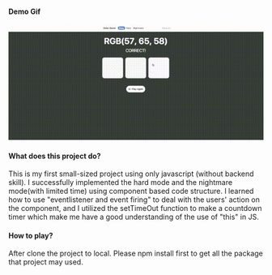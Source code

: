 #### Demo Gif
![](demo.gif)

#### What does this project do?
This is my first small-sized project using only javascript (without backend skill). I successfully implemented the hard mode and the nightmare mode(with limited time) using component based code structure. I learned how to use "eventlistener and event firing" to deal with the users' action on the component, and I utilized the setTimeOut function to make a countdown timer which make me have a good understanding of the use of "this" in JS.

#### How to play?
After clone the project to local. Please npm install first to get all the package that project may used.

